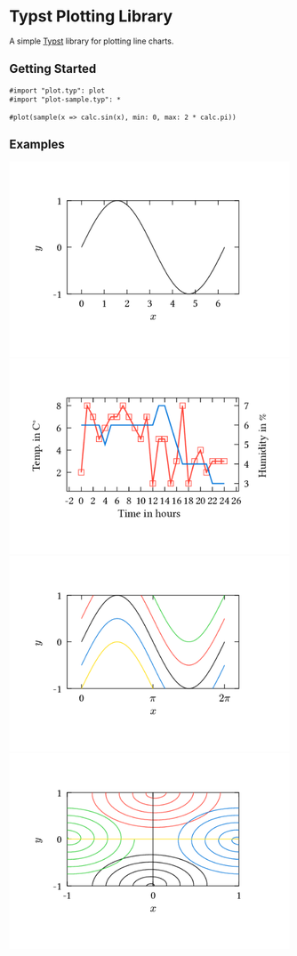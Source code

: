 # Typst Plotting Library
A simple [Typst](https://typst.app) library for plotting line charts.

## Getting Started

```typst
#import "plot.typ": plot
#import "plot-sample.typ": *

#plot(sample(x => calc.sin(x), min: 0, max: 2 * calc.pi))
```

## Examples
[![Simple](examples/simple.png)](examples/simple.typ)
[![Multiple Axes](examples/multi.png)](examples/multi.typ)
[![Tic labels](examples/tic-label.png)](examples/tic-label.typ)
[![Parametric plot](examples/parametric.png)](examples/parametric.typ)
